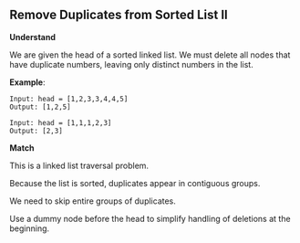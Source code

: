 ## Remove Duplicates from Sorted List II
**Understand**

We are given the head of a sorted linked list. We must delete all nodes that have duplicate numbers, leaving only distinct numbers in the list.

**Example**:
```
Input: head = [1,2,3,3,4,4,5]
Output: [1,2,5]
```
```
Input: head = [1,1,1,2,3]
Output: [2,3]
```

**Match**

This is a linked list traversal problem.

Because the list is sorted, duplicates appear in contiguous groups.

We need to skip entire groups of duplicates.

Use a dummy node before the head to simplify handling of deletions at the beginning.